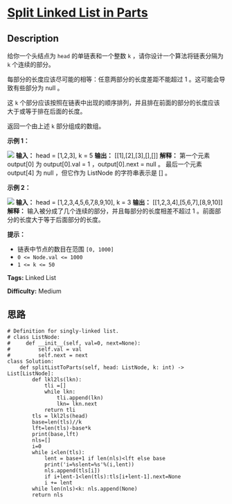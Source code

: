 # [Split Linked List in Parts][title]

## Description

给你一个头结点为 `head` 的单链表和一个整数 `k` ，请你设计一个算法将链表分隔为 `k` 个连续的部分。

每部分的长度应该尽可能的相等：任意两部分的长度差距不能超过 1 。这可能会导致有些部分为 null 。

这 `k` 个部分应该按照在链表中出现的顺序排列，并且排在前面的部分的长度应该大于或等于排在后面的长度。

返回一个由上述 `k` 部分组成的数组。



**示例 1：**

![](https://assets.leetcode.com/uploads/2021/06/13/split1-lc.jpg)
            **输入：** head = [1,2,3], k = 5    **输出：** [[1],[2],[3],[],[]]    **解释：**    第一个元素 output[0] 为 output[0].val = 1 ，output[0].next = null 。    最后一个元素 output[4] 为 null ，但它作为 ListNode 的字符串表示是 [] 。    

**示例 2：**

![](https://assets.leetcode.com/uploads/2021/06/13/split2-lc.jpg)
            **输入：** head = [1,2,3,4,5,6,7,8,9,10], k = 3    **输出：** [[1,2,3,4],[5,6,7],[8,9,10]]    **解释：**    输入被分成了几个连续的部分，并且每部分的长度相差不超过 1 。前面部分的长度大于等于后面部分的长度。    



**提示：**

  * 链表中节点的数目在范围 `[0, 1000]`
  * `0 <= Node.val <= 1000`
  * `1 <= k <= 50`


**Tags:** Linked List

**Difficulty:** Medium

## 思路

``` python3
# Definition for singly-linked list.
# class ListNode:
#     def __init__(self, val=0, next=None):
#         self.val = val
#         self.next = next
class Solution:
    def splitListToParts(self, head: ListNode, k: int) -> List[ListNode]:
        def lkl2ls(lkn):
            tli =[]
            while lkn: 
                tli.append(lkn)
                lkn= lkn.next
            return tli
        tls = lkl2ls(head) 
        base=len(tls)//k 
        lft=len(tls)-base*k     
        print(base,lft)
        nls=[]
        i=0
        while i<len(tls):
            lent = base+1 if len(nls)<lft else base
            print('i=%slent=%s'%(i,lent))
            nls.append(tls[i])
            if i+lent-1<len(tls):tls[i+lent-1].next=None
            i += lent
        while len(nls)<k: nls.append(None)
        return nls
```

[title]: https://leetcode-cn.com/problems/split-linked-list-in-parts
